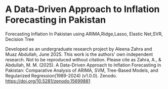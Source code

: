 #  A Data-Driven Approach to Inflation Forecasting in Pakistan
Forecasting Inflation In Pakistan using ARIMA,Ridge,Lasso, Elastic Net,SVR, Decision Tree

Developed as an undergraduate research project by Aleena Zahra and Muaz Abdullah, June 2025.
This work is the authors' own independent research. Not to be reproduced without citation. Please cite as Zahra, A., & Abdullah, M. M. (2025). A Data-Driven Approach to Inflation Forecasting in Pakistan: Comparative Analysis of ARIMA, SVM, Tree-Based Models, and Regularized Regression(1989-2024) (v1.0.0). Zenodo. https://doi.org/10.5281/zenodo.15699881
